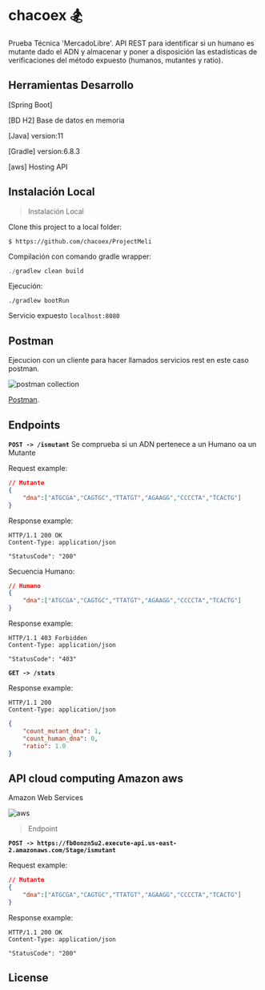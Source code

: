 # chacoex :snowboarder:

Prueba Técnica 'MercadoLibre'. API REST para identificar si un humano es mutante dado el ADN y almacenar y poner a disposición las estadísticas de verificaciones del método expuesto (humanos, mutantes y ratio).
## Herramientas Desarrollo
[Spring Boot]
 
[BD H2] Base de datos en memoria

[Java] version:11

[Gradle] version:6.8.3

[aws] Hosting API

## Instalación Local

> Instalación Local

Clone this project to a local folder:
```
$ https://github.com/chacoex/ProjectMeli
```

Compilación con comando gradle wrapper:

```java
./gradlew clean build
```

Ejecución:

```
./gradlew bootRun
```

Servicio expuesto `localhost:8080`

## Postman

Ejecucion con un cliente para hacer llamados servicios rest en este caso postman.

![postman collection](https://encrypted-tbn0.gstatic.com/images?q=tbn:ANd9GcTS0cAX6dbieEV08pmf-LxR38cccnTK0OyaTD6Lqi8VR4oADN48_-L0xFg1bsj85E7sRIE&usqp=CAU)

[Postman](https://www.getpostman.com/docs/v6/postman/collection_runs/using_environments_in_collection_runs).

## Endpoints

**`POST -> /ismutant`**
Se comprueba si un ADN pertenece a un Humano oa un Mutante

Request example:
```json
// Mutante
{ 
    "dna":["ATGCGA","CAGTGC","TTATGT","AGAAGG","CCCCTA","TCACTG"]
}

```
Response example:
```curl
HTTP/1.1 200 OK
Content-Type: application/json

"StatusCode": "200"
```
Secuencia Humano:
```json
// Humano
{ 
    "dna":["ATGCGA","CAGTGC","TTATGT","AGAAGG","CCCCTA","TCACTG"]
}

```
Response example:
```curl
HTTP/1.1 403 Forbidden
Content-Type: application/json

"StatusCode": "403"
```


**`GET -> /stats`**

Response example:
```
HTTP/1.1 200
Content-Type: application/json
```

```json
{
    "count_mutant_dna": 1,
    "count_human_dna": 0,
    "ratio": 1.0
}
```

## API cloud computing Amazon aws
Amazon Web Services  

![aws](https://acis.org.co/portal/sites/default/files/awsasd.png)

> Endpoint

**`POST -> https://fb0onzn5u2.execute-api.us-east-2.amazonaws.com/Stage/ismutant`**

Request example:
```json
// Mutante
{ 
    "dna":["ATGCGA","CAGTGC","TTATGT","AGAAGG","CCCCTA","TCACTG"]
}

```
Response example:
```curl
HTTP/1.1 200 OK
Content-Type: application/json

"StatusCode": "200"
```



## License

[MIT License]:copyright:
